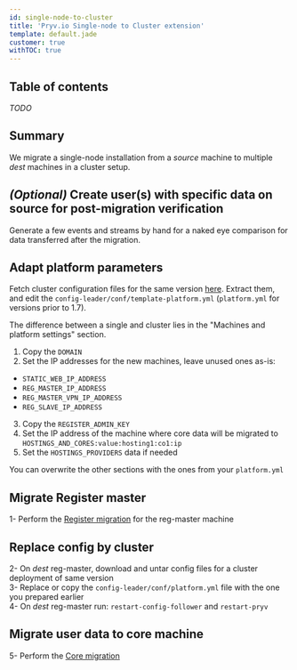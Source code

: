 ```yaml
---
id: single-node-to-cluster
title: 'Pryv.io Single-node to Cluster extension'
template: default.jade
customer: true
withTOC: true
---
```


## Table of contents

*TODO*

## Summary

We migrate a single-node installation from a *source* machine to multiple *dest* machines in a cluster setup.

## *(Optional)* Create user(s) with specific data on source for post-migration verification

Generate a few events and streams by hand for a naked eye comparison for data transferred after the migration.  

## Adapt platform parameters

Fetch cluster configuration files for the same version [here](https://api.pryv.com/config-template-pryv.io/). Extract them, and edit the `config-leader/conf/template-platform.yml` (`platform.yml` for versions prior to 1.7).

The difference between a single and cluster lies in the "Machines and platform settings" section.

1. Copy the `DOMAIN`
2. Set the IP addresses for the new machines, leave unused ones as-is:
  - `STATIC_WEB_IP_ADDRESS`
  - `REG_MASTER_IP_ADDRESS`
  - `REG_MASTER_VPN_IP_ADDRESS`
  - `REG_SLAVE_IP_ADDRESS`
3. Copy the `REGISTER_ADMIN_KEY`
4. Set the IP address of the machine where core data will be migrated to `HOSTINGS_AND_CORES:value:hosting1:co1:ip`
5. Set the `HOSTINGS_PROVIDERS` data if needed

You can overwrite the other sections with the ones from your `platform.yml`

## Migrate Register master

1- Perform the [Register migration](/customer-resources/register-migration/) for the reg-master machine

## Replace config by cluster

2- On *dest* reg-master, download and untar config files for a cluster deployment of same version  
3- Replace or copy the `config-leader/conf/platform.yml` file with the one you prepared earlier  
4- On *dest* reg-master run: `restart-config-follower` and `restart-pryv`  

## Migrate user data to core machine

5- Perform the [Core migration](/customer-resources/core-migration/)
